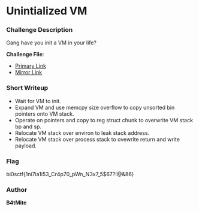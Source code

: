 # Unintialized VM 

### Challenge Description

Gang have you init a VM in your life?

**Challenge File**:
+ [Primary Link](https://drive.google.com/file/d/13_eYH-61sVpUBCrQSD9eYw_8JDLwhWU8/view?usp=sharing)
+ [Mirror Link](https://drive.google.com/file/d/13_eYH-61sVpUBCrQSD9eYw_8JDLwhWU8/view?usp=sharing)

### Short Writeup

- Wait for VM to init.
- Expand VM and use memcpy size overflow to copy unsorted bin pointers onto VM stack.
- Operate on pointers and copy to reg struct chunk to overwrite VM stack bp and sp.
- Relocate VM stack over environ to leak stack address.
- Relocate VM stack over process stack to ovewrite return and write payload.

### Flag

bi0sctf{1ni7ia1i53_Cr4p70_pWn_N3x7_5$67?!@&86}

### Author

**B4tMite**
